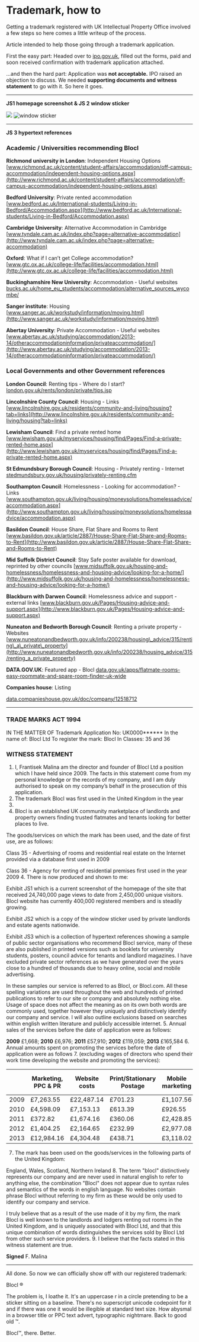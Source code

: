 Trademark, how to
=================

Getting a trademark registered with UK Intellectual Property
Office involved a few steps so here comes a little writeup of the process.

Article intended to help those going through a trademark application.

First the easy part: Headed over to [ipo.gov.uk](http://ipo.gov.uk), filled out
the forms, paid and soon received confirmation with trademark
application attached.

…and then the hard part: Application was **not acceptable.** IPO raised an
objection to discuss. We needed **supporting documents and witness statement**
to go with it. So here it goes.

---

**JS1 homepage screenshot & JS 2 window sticker**

![](/media/trademark/JS1_homepage.png)  ![window
sticker](/media/trademark/JS2_sticker.png)

---

**JS 3 hypertext references**

### Academic / Universities recommending Blocl
**Richmond university in London**: Independent Housing Options
[www.richmond.ac.uk/content/student-affairs/accommodation/off-campus-accommodation/independent-housing-options.aspx](http://www.richmond.ac.uk/content/student-affairs/accommodation/off-campus-accommodation/independent-housing-options.aspx)

**Bedford University**: Private rented accommodation
[www.bedford.ac.uk/International-students/Living-in-Bedford/Accommodation.aspx](http://www.bedford.ac.uk/International-students/Living-in-Bedford/Accommodation.aspx)

**Cambridge University**: Alternative Accommodation in Cambridge
[www.tyndale.cam.ac.uk/index.php?page=alternative-accommodation](http://www.tyndale.cam.ac.uk/index.php?page=alternative-accommodation)

**Oxford**: What if I can’t get College accommodation?
[www.gtc.ox.ac.uk/college-life/facilities/accommodation.html](http://www.gtc.ox.ac.uk/college-life/facilities/accommodation.html)

**Buckinghamshire New University**: Accommodation - Useful websites
[bucks.ac.uk/home\_eu\_students/accommodation/alternative\_sources\_wycombe/](http://bucks.ac.uk/home_eu_students/accommodation/alternative_sources_wycombe/)

**Sanger institute**: Housing
[www.sanger.ac.uk/workstudy/information/moving.html](http://www.sanger.ac.uk/workstudy/information/moving.html)

**Abertay University**: Private Accommodation - Useful websites
[www.abertay.ac.uk/studying/accommodation/2013-14/otheraccommodationinformation/privateaccommodation/](http://www.abertay.ac.uk/studying/accommodation/2013-14/otheraccommodationinformation/privateaccommodation/)

### Local Governments and other Government references

**London Council**: Renting tips - Where do I start?
[london.gov.uk/rents/london/private/tips.jsp](http://london.gov.uk/rents/london/private/tips.jsp)

**Lincolnshire County Council**: Housing - Links
[www.lincolnshire.gov.uk/residents/community-and-living/housing?tab=links](http://www.lincolnshire.gov.uk/residents/community-and-living/housing?tab=links)

**Lewisham Council**: Find a private rented home
[www.lewisham.gov.uk/myservices/housing/find/Pages/Find-a-private-rented-home.aspx](http://www.lewisham.gov.uk/myservices/housing/find/Pages/Find-a-private-rented-home.aspx)

**St Edmundsbury Borough Council**: Housing - Privately renting - Internet
[stedmundsbury.gov.uk/housing/privately-renting.cfm](http://stedmundsbury.gov.uk/housing/privately-renting.cfm)

**Southampton Council**: Homelessness - Looking for accommodation? - Links
[www.southampton.gov.uk/living/housing/moneysolutions/homelessadvice/accommodation.aspx](http://www.southampton.gov.uk/living/housing/moneysolutions/homelessadvice/accommodation.aspx)

**Basildon Council**: House Share, Flat Share and Rooms to Rent
[www.basildon.gov.uk/article/2887/House-Share-Flat-Share-and-Rooms-to-Rent](http://www.basildon.gov.uk/article/2887/House-Share-Flat-Share-and-Rooms-to-Rent)

**Mid Suffolk District Council**: Stay Safe poster available for download,
reprinted by other councils
[www.midsuffolk.gov.uk/housing-and-homelessness/homelessness-and-housing-advice/looking-for-a-home/](http://www.midsuffolk.gov.uk/housing-and-homelessness/homelessness-and-housing-advice/looking-for-a-home/)

**Blackburn with Darwen Council**: Homelessness advice and support - external links
[www.blackburn.gov.uk/Pages/Housing-advice-and-support.aspx](http://www.blackburn.gov.uk/Pages/Housing-advice-and-support.aspx)

**Nuneaton and Bedworth Borough Council**: Renting a private property - Websites
[www.nuneatonandbedworth.gov.uk/info/200238/housing\_advice/315/renting\_a\_private\_property](http://www.nuneatonandbedworth.gov.uk/info/200238/housing_advice/315/renting_a_private_property)

**DATA.GOV.UK**: Featured app - Blocl
[data.gov.uk/apps/flatmate-rooms-easy-roommate-and-spare-room-finder-uk-wide](http://data.gov.uk/apps/flatmate-rooms-easy-roommate-and-spare-room-finder-uk-wide)

**Companies house**: Listing

[data.companieshouse.gov.uk/doc/company/12518712](http://data.companieshouse.gov.uk/doc/company/12518712)



---

### TRADE MARKS ACT 1994

IN THE MATTER OF Trademark
Application No: UK0000******
In the name of: Blocl Ltd
To register the mark: Blocl
In Classes: 35 and 36

### WITNESS STATEMENT

1. I, Frantisek Malina am the director and founder of Blocl Ltd a
position which I have held since 2009. The facts in this statement come from my
personal knowledge or the records of my company, and I am duly authorised to
speak on my company’s behalf in the prosecution of this application.
2. The trademark Blocl was first used in the United Kingdom in the year
2008.
3. Blocl is an established UK community marketplace of landlords and
property owners finding trusted flatmates and tenants looking for better places
to live.

The goods/services on which the mark has been used, and the date of first use,
are as follows:

Class 35 - Advertising of rooms and residential real estate on the Internet
provided via a database first used in 2009

Class 36 - Agency for renting of residential premises first used in the year 2009
4. There is now produced and shown to me:

Exhibit JS1 which is a current screenshot of the homepage of the site that
received 24,740,000 page views to date from 2,450,000 unique visitors.
Blocl website has currently 400,000 registered members and is steadily growing.

Exhibit JS2 which is a copy of the window sticker used by private landlords and
estate agents nationwide.

Exhibit JS3 which is a collection of hypertext references showing a sample of
public sector organisations who recommend Blocl service, many of these
are also published in printed versions such as booklets for university students,
posters, council advice for tenants and landlord magazines. I have excluded
private sector references as we have generated over the years close to a hundred
of thousands due to heavy online, social and mobile advertising.

In these samples our service is referred to as Blocl, or Blocl.com.
All these spelling variations are used
throughout the web and hundreds of printed publications to refer to our site or
company and absolutely nothing else. Usage of space does not affect the meaning
as on its own both words are commonly used, together however they uniquely and
distinctively identify our company and service. I will also outline exclusions
based on searches within english written literature and publicly accessible
internet.
5. Annual sales of the services before the date of application were as follows:  

**2009** £1,668; **2010** £6,976; **2011** £57,910; **2012** £119,059; **2013** £165,584
6. Annual amounts spent on promoting the services before the date of application were as follows
7. (excluding wages of directors who spend their work time developing the website and promoting the services):  

|      | Marketing, PPC & PR | Website costs | Print/Stationary Postage | Mobile marketing | Marketing staff wages | Total   |
|------|---------------------|---------------|--------------------------|------------------|-----------------------|---------|
| 2009 | £7,263.55           | £22,487.14    | £701.23                  | £1,107.56        | £0.00                 | £31,560 |
| 2010 | £4,598.09           | £7,153.13     | £613.39                  | £926.55          | £0.00                 | £13,290 |
| 2011 | £372.82             | £1,674.16     | £360.06                  | £2,428.85        | £5,239.07             | £10,075 |
| 2012 | £1,404.25           | £2,164.65     | £232.99                  | £2,977.08        | £9,003.68             | £15,783 |
| 2013 | £12,984.16          | £4,304.48     | £438.71                  | £3,118.02        | £10,640.63            | £31,486 |

7. The mark has been used on the goods/services in the following parts of the United Kingdom:  

 England, Wales, Scotland, Northern Ireland
8. The term "blocl" distinctively represents our
company and are never used in natural english to refer to anything else, the
combination "Blocl" does not appear due to syntax rules and semantics
of the words in english language. No websites contain phrase Blocl
without referring to my firm as these would be only used to
identify our company and service.

I truly believe that as a result of the use made of it by my firm, the mark
Blocl is well known to the landlords and lodgers renting out rooms in
the United Kingdom, and is uniquely associated with Blocl Ltd, and that
this unique combination of words distinguishes the services sold by Blocl Ltd
from other such service providers.
9. I believe that the facts stated in this witness statement are true.

**Signed** F. Malina

---

All done. So now we can officially show off with our registered trademark:

Blocl ®

The problem is, I loathe it. It's an uppercase r in a circle pretending to be a
sticker sitting on a baseline. There's no superscript unicode codepoint for it
and if there was one it would be illegible at standard text size. How abysmal in
a browser title or PPC text advert, typographic nightmare. Back to good old ™.

Blocl™, there. Better.
